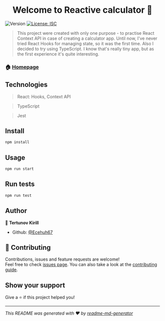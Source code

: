 <h1 align="center">Welcome to Reactive calculator 👋</h1>
<p>
  <img alt="Version" src="https://img.shields.io/badge/version-1.0.0-blue.svg?cacheSeconds=2592000" />
  <a href="#" target="_blank">
    <img alt="License: ISC" src="https://img.shields.io/badge/License-ISC-yellow.svg" />
  </a>
</p>

> This project were created with only one purpose - to practise React Context API in case of creating a calculator app. Until now, I've never tried React Hooks for managing state, so it was the first time. Also I decided to try using TypeScript. I know that's really tiny app, but as the first experience it's quite interesting.

### 🏠 [Homepage](https://github.com/Ecehuh67/Calculator#readme)

## Technologies

> React: Hooks, Context API

> TypeScript

> Jest

## Install

```sh
npm install
```

## Usage

```sh
npm run start
```

## Run tests

```sh
npm run test
```

## Author

👤 **Tertunov Kirill**

* Github: [@Ecehuh67](https://github.com/Ecehuh67)

## 🤝 Contributing

Contributions, issues and feature requests are welcome!<br />Feel free to check [issues page](https://github.com/Ecehuh67/Calculator/issues). You can also take a look at the [contributing guide](ssh://git@github.com/Ecehuh67/Calculator/blob/master/CONTRIBUTING.md).

## Show your support

Give a ⭐️ if this project helped you!

***
_This README was generated with ❤️ by [readme-md-generator](https://github.com/kefranabg/readme-md-generator)_